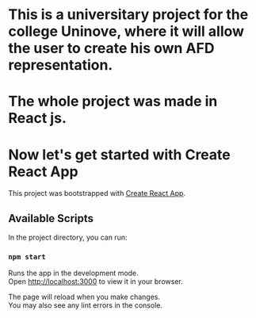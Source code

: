 # This is a universitary project for the college Uninove, where it will allow the user to create his own AFD representation.

# The whole project was made in React js. 

# Now let's get started with Create React App

This project was bootstrapped with [Create React App](https://github.com/facebook/create-react-app).

## Available Scripts

In the project directory, you can run:

### `npm start`

Runs the app in the development mode.\
Open [http://localhost:3000](http://localhost:3000) to view it in your browser.

The page will reload when you make changes.\
You may also see any lint errors in the console.

